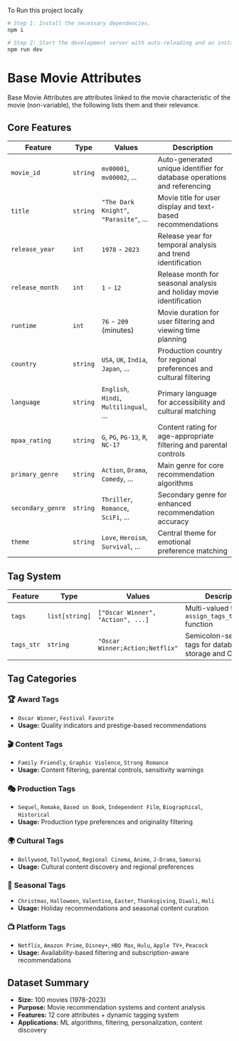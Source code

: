 To Run this project locally
```sh
# Step 1: Install the necessary dependencies.
npm i

# Step 2: Start the development server with auto-reloading and an instant preview.
npm run dev
```
# Base Movie Attributes
Base Movie Attributes are attributes linked to the movie characteristic of the movie (non-variable), the following lists them and their relevance.
## Core Features

| Feature | Type | Values | Description |
|---------|------|--------|-------------|
| `movie_id` | `string` | `mv00001`, `mv00002`, ... | Auto-generated unique identifier for database operations and referencing |
| `title` | `string` | `"The Dark Knight"`, `"Parasite"`, ... | Movie title for user display and text-based recommendations |
| `release_year` | `int` | `1978` - `2023` | Release year for temporal analysis and trend identification |
| `release_month` | `int` | `1` - `12` | Release month for seasonal analysis and holiday movie identification |
| `runtime` | `int` | `76` - `209` (minutes) | Movie duration for user filtering and viewing time planning |
| `country` | `string` | `USA`, `UK`, `India`, `Japan`, ... | Production country for regional preferences and cultural filtering |
| `language` | `string` | `English`, `Hindi`, `Multilingual`, ... | Primary language for accessibility and cultural matching |
| `mpaa_rating` | `string` | `G`, `PG`, `PG-13`, `R`, `NC-17` | Content rating for age-appropriate filtering and parental controls |
| `primary_genre` | `string` | `Action`, `Drama`, `Comedy`, ... | Main genre for core recommendation algorithms |
| `secondary_genre` | `string` | `Thriller`, `Romance`, `SciFi`, ... | Secondary genre for enhanced recommendation accuracy |
| `theme` | `string` | `Love`, `Heroism`, `Survival`, ... | Central theme for emotional preference matching |

## Tag System

| Feature | Type | Values | Description |
|---------|------|--------|-------------|
| `tags` | `list[string]` | `["Oscar Winner", "Action", ...]` | Multi-valued tags from `assign_tags_to_movie()` function |
| `tags_str` | `string` | `"Oscar Winner;Action;Netflix"` | Semicolon-separated tags for database storage and CSV export |

## Tag Categories

### 🏆 **Award Tags**
- `Oscar Winner`, `Festival Favorite`
- **Usage:** Quality indicators and prestige-based recommendations

### 🎬 **Content Tags** 
- `Family Friendly`, `Graphic Violence`, `Strong Romance`
- **Usage:** Content filtering, parental controls, sensitivity warnings

### 🎭 **Production Tags**
- `Sequel`, `Remake`, `Based on Book`, `Independent Film`, `Biographical`, `Historical`
- **Usage:** Production type preferences and originality filtering

### 🌍 **Cultural Tags**
- `Bollywood`, `Tollywood`, `Regional Cinema`, `Anime`, `J-Drama`, `Samurai`
- **Usage:** Cultural content discovery and regional preferences

### 🎄 **Seasonal Tags**
- `Christmas`, `Halloween`, `Valentine`, `Easter`, `Thanksgiving`, `Diwali`, `Holi`
- **Usage:** Holiday recommendations and seasonal content curation

### 📺 **Platform Tags**
- `Netflix`, `Amazon Prime`, `Disney+`, `HBO Max`, `Hulu`, `Apple TV+`, `Peacock`
- **Usage:** Availability-based filtering and subscription-aware recommendations

## Dataset Summary
- **Size:** 100 movies (1978-2023)
- **Purpose:** Movie recommendation systems and content analysis
- **Features:** 12 core attributes + dynamic tagging system
- **Applications:** ML algorithms, filtering, personalization, content discovery
